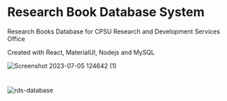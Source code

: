 # Research Book Database System
Research Books Database for CPSU Research and Development Services Office

Created with React, MaterialUI, Nodejs and MySQL

![Screenshot 2023-07-05 124642 (1)](https://github.com/itsstphn/book-database-rds/assets/40314715/978d0d9d-e18f-4264-9832-b50fe4268491)
#

![rds-database](https://github.com/itsstphn/book-database-rds/assets/40314715/f1663a80-ea20-4676-83df-6567836ec93f)


